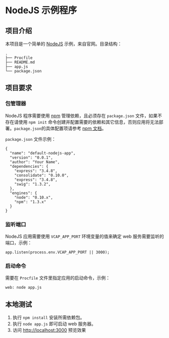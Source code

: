 # NodeJS 示例程序

## 项目介绍

本项目是一个简单的 [NodeJS](http://nodejs.org) 示例，来自官网。目录结构：

```
.
├── Procfile
├── README.md
├── app.js
└── package.json
```

## 项目要求

### 包管理器

NodeJS 程序需要使用 [npm](https://www.npmjs.org) 管理依赖，且必须存在 `package.json` 文件，如果不存在请使用 `npm init` 命令创建并配置需要的依赖和其它信息，否则应用将无法部署。`package.json`的具体配置项请参考 [npm 文档](https://www.npmjs.org/doc/json.html)。

`package.json` 文件示例：

```
{
  "name": "default-nodejs-app",
  "version": "0.0.1",
  "author": "Your Name",
  "dependencies": {
    "express": "3.4.8",
    "consolidate": "0.10.0",
    "express": "3.4.8",
    "swig": "1.3.2",
  },
  "engines": {
    "node": "0.10.x",
    "npm": "1.3.x"
  }
}
```

### 监听端口

NodeJS 应用需要使用 `VCAP_APP_PORT` 环境变量的值来确定 web 服务需要监听的端口，示例：

```
app.listen(process.env.VCAP_APP_PORT || 3000);
```

### 启动命令

需要在 `Procfile` 文件里指定应用的启动命令，示例：

```
web: node app.js
```



## 本地测试

1. 执行 `npm install` 安装所需依赖包。
2. 执行 `node app.js` 即可启动 web 服务器。
3. 访问 <http://localhost:3000> 预览效果
